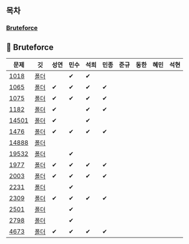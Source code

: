 # 
## 목차
### [Bruteforce](#-bruteforce)

## 📢 Bruteforce
| 문제 | &nbsp;&nbsp;깃&nbsp;&nbsp; | 성연 | 민수 | 석희 | 민종 | 준규 | 동한 | 혜민 | 석현 |
| ----- | :-----: | ----- | ----- | ----- | ----- | ----- | ----- | ----- | ----- |
|[1018](https://www.acmicpc.net/problem/1018)|[폴더](./Bruteforce/Boj1018)||✔|✔||||||
|[1065](https://www.acmicpc.net/problem/1065)|[폴더](./Bruteforce/Boj1065)|✔|✔|✔|✔|||||
|[1075](https://www.acmicpc.net/problem/1075)|[폴더](./Bruteforce/Boj1075)|✔|✔|✔|✔|||||
|[1182](https://www.acmicpc.net/problem/1182)|[폴더](./Bruteforce/Boj1182)|✔||✔|✔|||||
|[14501](https://www.acmicpc.net/problem/14501)|[폴더](./Bruteforce/Boj14501)|✔||✔||||||
|[1476](https://www.acmicpc.net/problem/1476)|[폴더](./Bruteforce/Boj1476)|✔|✔|✔|✔|||||
|[14888](https://www.acmicpc.net/problem/14888)|[폴더](./Bruteforce/Boj14888)|||||||||
|[19532](https://www.acmicpc.net/problem/19532)|[폴더](./Bruteforce/Boj19532)||✔|||||||
|[1977](https://www.acmicpc.net/problem/1977)|[폴더](./Bruteforce/Boj1977)|✔|✔|✔|✔|||||
|[2003](https://www.acmicpc.net/problem/2003)|[폴더](./Bruteforce/Boj2003)|✔|✔|✔|✔|||||
|[2231](https://www.acmicpc.net/problem/2231)|[폴더](./Bruteforce/Boj2231)||✔|||||||
|[2309](https://www.acmicpc.net/problem/2309)|[폴더](./Bruteforce/Boj2309)|✔|✔|✔|✔|||||
|[2501](https://www.acmicpc.net/problem/2501)|[폴더](./Bruteforce/Boj2501)||✔|||||||
|[2798](https://www.acmicpc.net/problem/2798)|[폴더](./Bruteforce/Boj2798)||✔|||||||
|[4673](https://www.acmicpc.net/problem/4673)|[폴더](./Bruteforce/Boj4673)|✔|✔|✔|✔|||||
